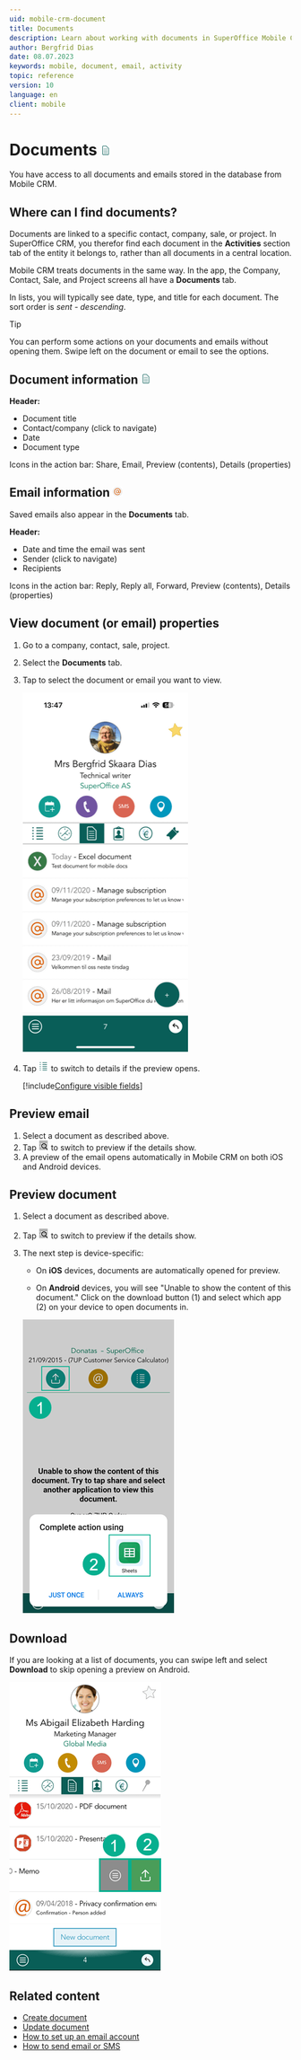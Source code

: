 ```yaml
---
uid: mobile-crm-document
title: Documents
description: Learn about working with documents in SuperOffice Mobile CRM.
author: Bergfrid Dias
date: 08.07.2023
keywords: mobile, document, email, activity
topic: reference
version: 10
language: en
client: mobile
---
```


# Documents ![icon][img12]

You have access to all documents and emails stored in the database from Mobile CRM.

## Where can I find documents?

Documents are linked to a specific contact, company, sale, or project. In SuperOffice CRM, you therefor find each document in the **Activities** section tab of the entity it belongs to, rather than all documents in a central location.

Mobile CRM treats documents in the same way. In the app, the Company, Contact, Sale, and Project screens all have a **Documents** tab.

In lists, you will typically see date, type, and title for each document. The sort order is *sent - descending*.

> [!TIP]
> You can perform some actions on your documents and emails without opening them. Swipe left on the document or email to see the options.

## Document information ![icon][img12]

**Header:**

* Document title
* Contact/company (click to navigate)
* Date
* Document type

Icons in the action bar: Share, Email, Preview (contents), Details (properties)

## Email information ![icon][img13]

Saved emails also appear in the **Documents** tab.

**Header:**

* Date and time the email was sent
* Sender (click to navigate)
* Recipients

Icons in the action bar: Reply, Reply all, Forward,  Preview (contents), Details (properties)

## View document (or email) properties

1. Go to a company, contact, sale, project.

2. Select the **Documents** tab.

3. Tap to select the document or email you want to view.

    ![Mobile CRM Document -app-screen][img1]

4. Tap ![icon][img11] to switch to details if the preview opens.

    [!include[Configure visible fields](../includes/tip-visible-fields.md)]

## Preview email

1. Select a document as described above.
2. Tap ![icon][img10] to switch to preview if the details show.
3. A preview of the email opens automatically in Mobile CRM on both iOS and Android devices.

## Preview document

1. Select a document as described above.
2. Tap ![icon][img10] to switch to preview if the details show.
3. The next step is device-specific:

    * On **iOS** devices, documents are automatically opened for preview.

    * On **Android** devices, you will see "Unable to show the content of this document." Click on the download button (1) and select which app (2) on your device to open documents in.

    ![Mobile CRM, view document on Android -app-screen][img2]

## Download

If you are looking at a list of documents, you can swipe left and select **Download** to skip opening a preview on Android.

![Mobile CRM, Document actions -app-screen][img5]

## Related content

* [Create document][1]
* [Update document][2]
* [How to set up an email account][3]
* [How to send email or SMS][4]

<!-- Referenced links -->
[1]: create.md
[2]: update.md
[3]: ../getting-started/set-up-email.md
[4]: ../send-email-sms.md

<!-- Referenced images -->
[img1]: media/document-tab.png
[img2]: media/android-download-document.png
[img5]: media/task-menu-document.png
[img10]: ../../../../../common/icons/mobile/document-preview.png
[img11]: ../../../../../common/icons/mobile/details.png
[img12]: ../../../../../common/icons/mobile/documents.png
[img13]: ../../../../../common/icons/mobile/email-ikon.png
